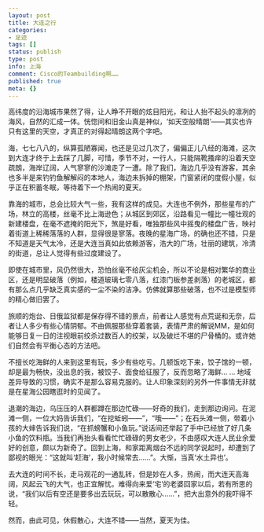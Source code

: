 ```yaml
---
layout: post
title: 大连之行
categories:
- 足迹
tags: []
status: publish
type: post
info: 上海
comment: Cisco的Teambuilding啊……
published: true
meta: {}
---
```


高纬度的沿海城市果然了得，让人睁不开眼的炫目阳光，和让人抬不起头的凛冽的海风，自然的汇成一体。恍惚间和旧金山真是神似，‘如天空般晴朗’——其实也许只有这里的天空，才真正的对得起晴朗这两个字吧。

海，七七八八的，纵算孤陋寡闻，也还是见过几次了，偏偏正儿八经的海滩，这次到大连才终于上去踩了几脚，可惜，季节不对，一行人，只能隔靴搔痒的沿着天空疏朗，海岸辽阔，人气寥寥的沙滩走了一遭。除了我们，海边几乎没有游客，其余也多半是来钓钓鱼解解闷的本地人，海边未拆掉的棚架，门窗紧闭的度假小屋，似乎正在积蓄冬眠，等待着下一个热闹的夏天。

靠海的城市，总会比较大气一些，我有这样的成见。大连也不例外，那些星布的广场，林立的高楼，丝毫不比上海逊色；从城区到郊区，沿路看见一幢比一幢壮观的新建楼盘，在毫不遮掩的阳光下，煞是好看，唯独那些风中摇曳的楼盘广告，映衬着街道上稀稀落落的人群，显得很是寥落。夜晚的星海广场，的确也还不错，只是不知道是天气太冷，还是大连当真如此依赖游客，浩大的广场，壮丽的建筑，冷清的街道，总让人觉得有些过度建设了。

即使在城市里，风仍然很大，恐怕丝毫不给灰尘机会，所以不论是相对繁华的商业区，还是明显破落（例如，楼道玻璃七零八落，红漆门板参差剥落）的老城区，都有那么点几乎缺乏真实感的一尘不染的洁净。仿佛就算那些破落，也不过是模型师的精心做旧罢了。

旅顺的炮台、日俄监狱都是保存得不错的景点，前者让人感觉有点荒诞和无奈，后者让人多少有些心情阴郁。不由佩服那些穿着套装，表情严肃的解说MM，是如何能够日复一日的注视眼前绞杀过数百人的绞架，以及破烂不堪的尸骨桶的。或许她们自然会有平衡心态的方法吧。

不擅长吃海鲜的人来到这里有玩，多少有些吃亏。几顿饭吃下来，饺子馆的一顿，却是最为畅快，没出息的我，被饺子、面食给征服了，反而忽略了海鲜... ...  地域差异导致的习惯，确实不是那么容易克服的。让人印象深刻的另外一件事情无非就是在星海公园瞎逛时的见闻了。

退潮的海边，乌压压的人群都蹲在那边忙碌——好奇的我们，走到那边询问。在泥滩一侧，一位大妈告诉我们，“在挖蚯蚓——”，“哦——”；在石头滩一侧，带着小孩的大婶告诉我们说，“在抓螃蟹和小鱼玩。”说话间还举起了手中已经放了好几条小鱼的饮料瓶。当我们再抬头看看忙忙碌碌的男女老少，不由感叹大连人民业余爱好的创意，颇以为新奇了。回到上海，和家距离烟台不远的同学说起时，却遭到了鄙视的眼光：“这就叫‘赶海’，我小时候常去……”。大惭，当真‘水土异也’。

去大连的时间不长，走马观花的一通乱转，但是妙在人多，热闹，而大连天高海阔，风起云飞的大气，也正宜解忧。难得向来爱‘宅’的老婆回家以后，若有所思的说，“我们以后有空还是要多出去玩玩，可以散散心……”，把大出意外的我吓得不轻。

然而，由此可见，休假散心，大连不错——当然，夏天为佳。


